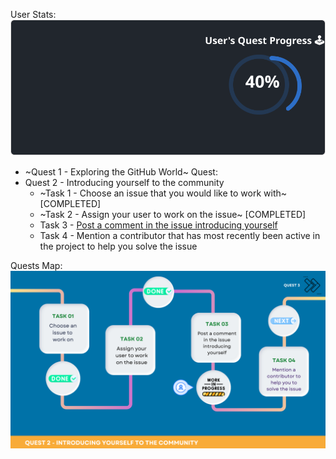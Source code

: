 
  User Stats:<br>
  ![User Draft Stats](/userCards/draft.svg?)

  
  - ~Quest 1 - Exploring the GitHub World~
Quest:
  - Quest 2 - Introducing yourself to the community
    - ~Task 1 - Choose an issue that you would like to work with~ [COMPLETED]
    - ~Task 2 - Assign your user to work on the issue~ [COMPLETED]
    - Task 3 - [Post a comment in the issue introducing yourself](https://github.com/caiton1/OSS-Doorway/issues/119)
    - Task 4 - Mention a contributor that has most recently been active in the project to help you solve the issue

Quests Map:
![Quest Map](/map/Q2T3.png)